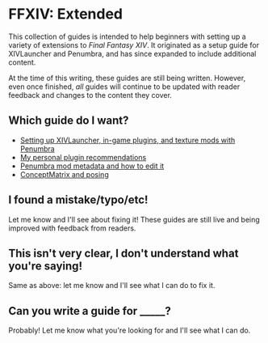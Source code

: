 # FFXIV: Extended

This collection of guides is intended to help beginners with setting up a variety of extensions to _Final Fantasy XIV_. It originated as a setup guide for XIVLauncher and Penumbra, and has since expanded to include additional content.

At the time of this writing, these guides are still being written. However, even once finished, _all_ guides will continue to be updated with reader feedback and changes to the content they cover.

## Which guide do I want?

- [Setting up XIVLauncher, in-game plugins, and texture mods with Penumbra](/plugins-and-mods.md)
- [My personal plugin recommendations](/plugin-recs.md)
- [Penumbra mod metadata and how to edit it](/penumbra-metadata.md)
- [ConceptMatrix and posing](/cmtool.md)

## I found a mistake/typo/etc!

Let me know and I'll see about fixing it! These guides are still live and being improved with feedback from readers.

## This isn't very clear, I don't understand what you're saying!

Same as above: let me know and I'll see what I can do to fix it.

## Can you write a guide for \_\_\_\_\_?

Probably! Let me know what you're looking for and I'll see what I can do.

